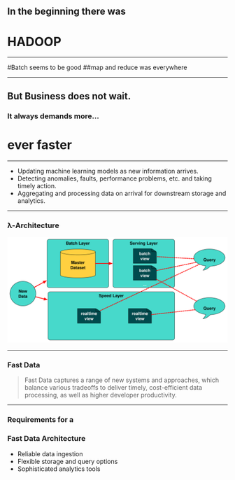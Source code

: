 <!-- .slide: data-background="img/background_hadoop.jpg" -->

## In the beginning there was <!-- .element: class="fragment" --> 
# HADOOP <!-- .element: class="fragment" --> 

---

<!-- .slide: data-background="img/background_map_reduce.jpg" -->

#Batch seems to be good <!-- .element: class="fragment" --> 
##map and reduce was everywhere <!-- .element: class="fragment" --> 

---

<!-- .slide: data-background="img/background_modern.jpg" -->


## But Business does not wait. <!-- .element: class="fragment" --> 
### It always demands more... <!-- .element: class="fragment" --> 
# ever faster <!-- .element: class="fragment" --> 
  
---

<!-- .slide: data-background="img/background_modern.jpg" -->

- Updating machine learning models as new information arrives. <!-- .element: class="fragment" --> 
- Detecting anomalies, faults, performance problems, etc. and taking timely action. <!-- .element: class="fragment" --> 
- Aggregating and processing data on arrival for downstream storage and analytics. <!-- .element: class="fragment" -->  
  
---

<!-- .slide: data-background="img/background-title-orig.jpg" -->

### λ-Architecture

<img src="./img/lambda-architecture.svg" style="background-color:white" />

---

### Fast Data 

<!-- .slide: data-background="img/background-title-orig.jpg" -->
 
> Fast Data captures a range of new systems and approaches, which balance various 
> tradeoffs to deliver timely, cost-efficient data processing, as well as higher developer productivity. 

---

### Requirements for a 
### Fast Data Architecture 

<!-- .slide: data-background="img/background-title-orig.jpg" -->
 
  - Reliable data ingestion <!-- .element: class="fragment" --> 
  - Flexible storage and query options <!-- .element: class="fragment" --> 
  - Sophisticated analytics tools <!-- .element: class="fragment" --> 
